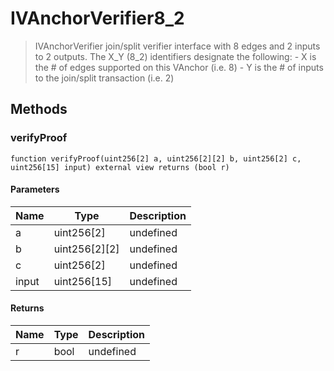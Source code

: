 # IVAnchorVerifier8_2



> IVAnchorVerifier join/split verifier interface with 8 edges and 2 inputs to 2 outputs. The X_Y (8_2) identifiers designate the following: - X is the # of edges supported on this VAnchor (i.e. 8) - Y is the # of inputs to the join/split transaction (i.e. 2)





## Methods

### verifyProof

```solidity
function verifyProof(uint256[2] a, uint256[2][2] b, uint256[2] c, uint256[15] input) external view returns (bool r)
```





#### Parameters

| Name | Type | Description |
|---|---|---|
| a | uint256[2] | undefined
| b | uint256[2][2] | undefined
| c | uint256[2] | undefined
| input | uint256[15] | undefined

#### Returns

| Name | Type | Description |
|---|---|---|
| r | bool | undefined




